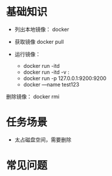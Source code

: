 # 基础知识
* 列出本地镜像：
docker <image>


* 获取镜像
docker pull <image>

* 运行镜像：
    - docker run -itd <image>
    - docker run -itd -v <local>:<container> <image>
    - docker run -p 127.0.0.1:9200:9200 <image> <cmd>
    - docker —name test123 <image>

删除镜像：
docker rmi <image>


# 任务场景
* 太占磁盘空间，需要删除

# 常见问题